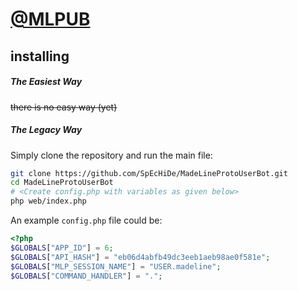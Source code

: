 # [@MLPUB](https://telegram.dog/MLPUB)

## installing

##### The Easiest Way

~~there is no easy way (yet)~~

##### The Legacy Way

Simply clone the repository and run the main file:

```sh
git clone https://github.com/SpEcHiDe/MadeLineProtoUserBot.git
cd MadeLineProtoUserBot
# <Create config.php with variables as given below>
php web/index.php
```


An example `config.php` file could be:

```php
<?php
$GLOBALS["APP_ID"] = 6;
$GLOBALS["API_HASH"] = "eb06d4abfb49dc3eeb1aeb98ae0f581e";
$GLOBALS["MLP_SESSION_NAME"] = "USER.madeline";
$GLOBALS["COMMAND_HANDLER"] = ".";
```
